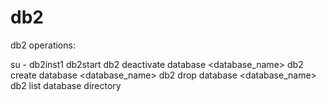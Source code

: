 # db2


db2 operations:

su - db2inst1
db2start
db2 deactivate database <database_name>
db2 create database <database_name>
db2 drop database <database_name>
db2 list database directory
